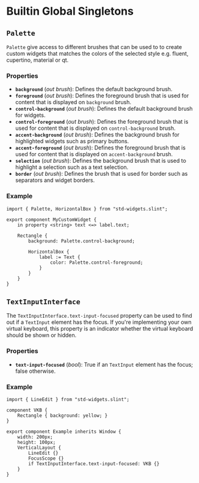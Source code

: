 <!-- Copyright © SixtyFPS GmbH <info@slint.dev> ; SPDX-License-Identifier: MIT -->
# Builtin Global Singletons

## `Palette`

`Palette` give access to different brushes that can be used to to create custom widgets that matches the colors of
the selected style e.g. fluent, cupertino, material or qt.

### Properties

-   **`background`** (_out_ _brush_): Defines the default background brush.
-   **`foreground`** (_out_ _brush_): Defines the foreground brush that is used for content that is displayed on `background` brush.
-   **`control-background`** (_out_ _brush_): Defines the default background brush for widgets.
-   **`control-foreground`** (_out_ _brush_): Defines the foreground brush that is used for content that is displayed on `control-background` brush.
-   **`accent-background`** (_out_ _brush_): Defines the background brush for highlighted widgets such as primary buttons.
-   **`accent-foreground`** (_out_ _brush_): Defines the foreground brush that is used for content that is displayed on `accent-background` brush.
-   **`selection`** (_out_ _brush_): Defines the background brush that is used to highlight a selection such as a text selection.
-   **`border`** (_out_ _brush_): Defines the brush that is used for border such as separators and widget borders.

### Example

```slint
import { Palette, HorizontalBox } from "std-widgets.slint";

export component MyCustomWidget {
    in property <string> text <=> label.text;

    Rectangle {
        background: Palette.control-background;

        HorizontalBox {
            label := Text {
                color: Palette.control-foreground;
            }
        }
    }
}
```

## `TextInputInterface`

The `TextInputInterface.text-input-focused` property can be used to find out if a `TextInput` element has the focus.
If you're implementing your own virtual keyboard, this property is an indicator whether the virtual keyboard should be shown or hidden.

### Properties

-   **`text-input-focused`** (_bool_): True if an `TextInput` element has the focus; false otherwise.

### Example

```slint
import { LineEdit } from "std-widgets.slint";

component VKB {
    Rectangle { background: yellow; }
}

export component Example inherits Window {
    width: 200px;
    height: 100px;
    VerticalLayout {
        LineEdit {}
        FocusScope {}
        if TextInputInterface.text-input-focused: VKB {}
    }
}
```
